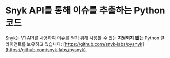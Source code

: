 # Snyk API를 통해 이슈를 추출하는 Python 코드

Snyk는 V1 API를 사용하여 이슈를 얻기 위해 사용할 수 있는 **지원되지 않는** Python 클라이언트를 보유하고 있습니다: [https://github.com/snyk-labs/pysnyk](https://github.com/snyk-labs/pysnyk).